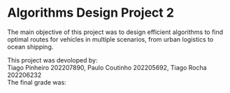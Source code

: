 # Algorithms Design Project 2
The main objective of this project was to design efficient algorithms to find optimal routes for vehicles in multiple scenarios, from urban logistics to ocean shipping.

This project was devoloped by: <br>
Tiago Pinheiro 202207890, Paulo Coutinho 202205692, Tiago Rocha 202206232 <br>
The final grade was:
